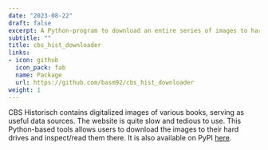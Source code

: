 ```yaml
---
date: "2023-08-22"
draft: false
excerpt: A Python-program to download an entire series of images to hard drives from CBS historisch through Selenium.
subtitle: ""
title: cbs_hist_downloader
links:
- icon: github
  icon_pack: fab
  name: Package
  url: https://github.com/basm92/cbs_hist_downloader
weight: 1
---
```


CBS Historisch contains digitalized images of various books, serving as useful data sources. The website is quite slow and tedious to use. This Python-based tools allows users to download the images to their hard drives and inspect/read them there. It is also available on PyPI [here](https://pypi.org/project/cbs_hist_downloader/).